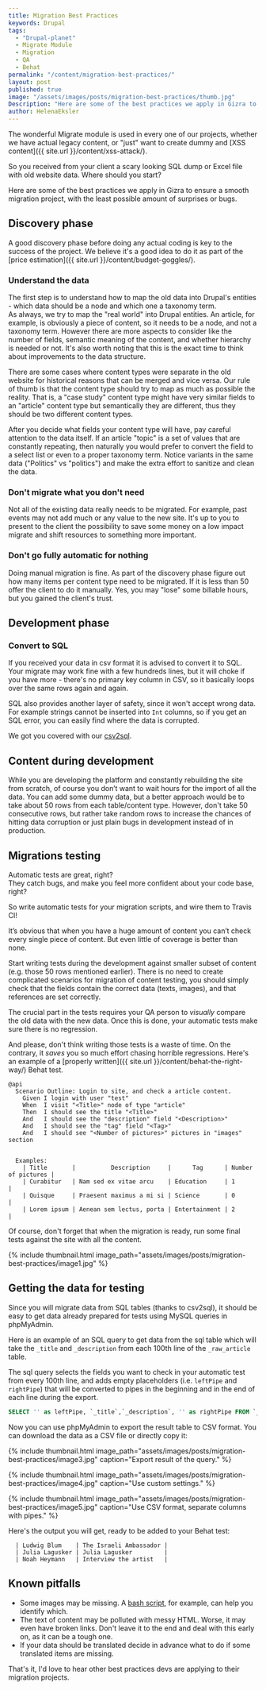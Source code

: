 ```yaml
---
title: Migration Best Practices
keywords: Drupal
tags:
  - "Drupal-planet"
  - Migrate Module
  - Migration
  - QA
  - Behat
permalink: "/content/migration-best-practices/"
layout: post
published: true
image: "/assets/images/posts/migration-best-practices/thumb.jpg"
Description: "Here are some of the best practices we apply in Gizra to ensure a smooth migration project, with the least possible amount of surprises or bugs."
author: HelenaEksler
---
```




The wonderful Migrate module is used in every one of our projects, whether we have actual legacy
content, or "just" want to create dummy and [XSS content]({{ site.url }}/content/xss-attack/).

So you received from your client a scary looking SQL dump or Excel file with old website data. Where should you start?

Here are some of the best practices we apply in Gizra to ensure a smooth
migration project,
with the least possible amount of surprises or bugs.

<!-- more -->

## Discovery phase

A good discovery phase before doing any actual coding is key
to the success of the project.
We believe it's a good idea to do it as part of the [price estimation]({{ site.url }}/content/budget-goggles/).

### Understand the data

The first step is to understand how to map the old data into Drupal's entities - which data should be a node and which one a taxonomy term.  
As always, we try to map the "real world" into Drupal entities.
An article, for example, is obviously a piece of content, so it needs to be a node,
and not a taxonomy term. However there are more aspects to consider like the number of fields, semantic
meaning of the content, and whether hierarchy is needed or not. It's also worth noting that
this is the exact time to think about improvements to the data structure.

There are some cases where content types were separate in the old website for
historical reasons that can be merged and vice versa. Our
rule of thumb is that the content type should try to map as much as possible the reality.
That is, a "case study" content type might have very similar fields to an
"article" content type but semantically
they are different, thus they should be two different content types.

After you decide what fields your content type will have, pay careful attention
to the data itself. If an article "topic" is a set of values that are constantly
repeating, then naturally you would prefer to convert the field to a select list or even
to a proper taxonomy term. Notice variants in the same data ("Politics" vs "politics")
and make the extra effort to sanitize and clean the data.

### Don't migrate what you don't need

Not all of the existing data really needs to be migrated. For example, past events
may not add much or any value to the new site. It's up to you to present to the
client the possibility to save some money on a low impact migrate and shift resources
to something more important.


### Don't go fully automatic for nothing

Doing manual migration is fine. As part of the discovery phase figure out how
many items per content type need to be migrated. If it is less than 50 offer
the client to do it manually. Yes, you may "lose" some billable hours, but you
gained the client's trust.

## Development phase

### Convert to SQL

If you received your data in csv format it is advised to convert it to SQL. Your
migrate may work fine with a few hundreds lines, but it will choke if you have
more - there's no primary key column in CSV, so it basically loops over the
same rows again and again.

SQL also provides another layer of safety, since it won't accept wrong data. For example strings cannot be inserted into `Int` columns, so if you get
an SQL error, you can easily find where the data is corrupted.

We got you covered with our [csv2sql](https://github.com/Gizra/csv2sql#csv-to-sql-for-drupal).

## Content during development

While you are developing the platform and constantly rebuilding the site from scratch,
of course you don’t want to wait hours for the import of all the data.
You can add some dummy data, but a better approach would be to take about 50 rows from each table/content type.
However, don't take 50 consecutive rows, but rather take random rows to increase
the chances of hitting data corruption or just plain bugs in development instead of in production.

## Migrations testing

Automatic tests are great, right?  
They catch bugs, and make you feel more confident about your code base, right?  

So write automatic tests for your migration scripts, and wire them to Travis CI!

It’s obvious that when you have a huge amount of content you can’t check
every single piece of content. But even little of coverage is better than none.

Start writing tests during the development against smaller subset of content
(e.g. those 50 rows mentioned earlier). There is no need to create complicated
scenarios for migration of content testing, you should simply check that the fields
contain the correct data (texts, images), and that references are set correctly.

The crucial part in the tests requires your QA person to _visually_ compare the
old data with the new data. Once this is done, your automatic tests make sure there is no regression.

And please, don't think writing those tests is a waste of time. On the contrary,
it _saves_ you so much effort chasing horrible regressions. Here's an example of a [properly
written]({{ site.url }}/content/behat-the-right-way/) Behat test.

```gherkin
@api
  Scenario Outline: Login to site, and check a article content.
    Given I login with user "test"
    When  I visit "<Title>" node of type "article"
    Then  I should see the title "<Title>"
    And   I should see the "description" field "<Description>"
    And   I should see the "tag" field "<Tag>"
    And   I should see "<Number of pictures>" pictures in "images" section


  Examples:
    | Title       |          Description     |      Tag      | Number of pictures |
    | Curabitur   | Nam sed ex vitae arcu    | Education     | 1                  |
    | Quisque     | Praesent maximus a mi si | Science       | 0                  |
    | Lorem ipsum | Aenean sem lectus, porta | Entertainment | 2                  |
```


Of course, don't forget that when the migration is ready, run some final tests
against the site with all the content.

{% include thumbnail.html image_path="assets/images/posts/migration-best-practices/image1.jpg" %}

## Getting the data for testing

Since you will migrate data from SQL tables (thanks to csv2sql), it should be easy
to get data already prepared for tests using MySQL queries in phpMyAdmin.

Here is an example of an SQL query to get data from the sql table which will take
the `_title` and `_description` from each 100th line of the `_raw_article` table.

The sql query selects the fields you want to check in your automatic test from
every 100th line, and adds empty placeholders (i.e. `leftPipe` and `rightPipe`)
that will be converted to pipes in the beginning
and in the end of each line during the export.

```sql
SELECT '' as leftPipe, `_title`,`_description`, '' as rightPipe FROM `_raw_article` WHERE (`_raw_video`.`__id` % 100) = 0;
```

Now you can use phpMyAdmin to export the result table to CSV format. You can download the data as a CSV file or directly copy it:

{% include thumbnail.html  image_path="assets/images/posts/migration-best-practices/image3.jpg"  caption="Export result of the query."  %}

{% include thumbnail.html  image_path="assets/images/posts/migration-best-practices/image4.jpg"  caption="Use custom settings."  %}

{% include thumbnail.html  image_path="assets/images/posts/migration-best-practices/image5.jpg"  caption="Use CSV format, separate columns with pipes."  %}

Here's the output you will get, ready to be added to your Behat test:

```gherkin
  | Ludwig Blum    | The Israeli Ambassador |
  | Julia Lagusker | Julia Lagusker         |
  | Noah Heymann   | Interview the artist   |
```

## Known pitfalls

* Some images may be missing. A [bash script](https://gist.github.com/HelenaEksler/e01a3572afc39f189ecc), for example, can help you identify which.
* The text of content may be polluted with messy HTML. Worse, it may even have broken links. Don't leave it to the end and deal with this early on, as
it can be a tough one.
* If your data should be translated decide in advance what to do if some
translated items are missing.


That's it, I'd love to hear other best practices devs are applying to their migration projects.
